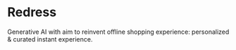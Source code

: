 # Redress

Generative AI with aim to reinvent offline shopping experience: personalized & curated instant experience. 
